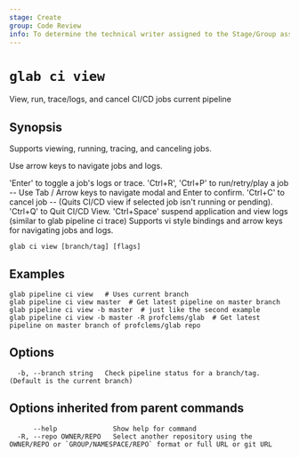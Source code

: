 ```yaml
---
stage: Create
group: Code Review
info: To determine the technical writer assigned to the Stage/Group associated with this page, see https://about.gitlab.com/handbook/product/ux/technical-writing/#assignments
---
```


<!--
This documentation is auto generated by a script.
Please do not edit this file directly, check cmd/gen-docs/docs.go.
-->

# `glab ci view`

View, run, trace/logs, and cancel CI/CD jobs current pipeline

## Synopsis

Supports viewing, running, tracing, and canceling jobs.

Use arrow keys to navigate jobs and logs.

'Enter' to toggle a job's logs or trace.
'Ctrl+R', 'Ctrl+P' to run/retry/play a job -- Use Tab / Arrow keys to navigate modal and Enter to confirm.
'Ctrl+C' to cancel job -- (Quits CI/CD view if selected job isn't running or pending).
'Ctrl+Q' to Quit CI/CD View.
'Ctrl+Space' suspend application and view logs (similar to glab pipeline ci trace)
Supports vi style bindings and arrow keys for navigating jobs and logs.

```plaintext
glab ci view [branch/tag] [flags]
```

## Examples

```plaintext
glab pipeline ci view   # Uses current branch
glab pipeline ci view master  # Get latest pipeline on master branch
glab pipeline ci view -b master  # just like the second example
glab pipeline ci view -b master -R profclems/glab  # Get latest pipeline on master branch of profclems/glab repo

```

## Options

```plaintext
  -b, --branch string   Check pipeline status for a branch/tag. (Default is the current branch)
```

## Options inherited from parent commands

```plaintext
      --help              Show help for command
  -R, --repo OWNER/REPO   Select another repository using the OWNER/REPO or `GROUP/NAMESPACE/REPO` format or full URL or git URL
```
